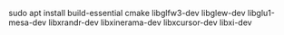 sudo apt install build-essential cmake libglfw3-dev libglew-dev libglu1-mesa-dev libxrandr-dev libxinerama-dev libxcursor-dev libxi-dev
